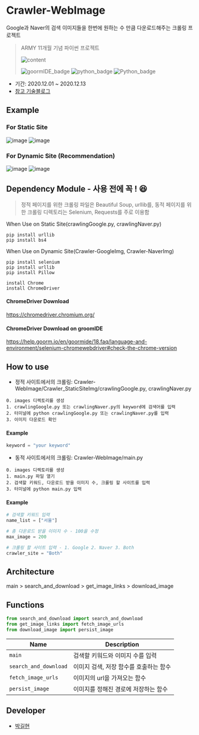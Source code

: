 # Crawler-WebImage
Google과 Naver의 검색 이미지들을 한번에 원하는 수 만큼 다운로드해주는 크롤링 프로젝트
> ARMY 11개월 기념 파이썬 프로젝트
>
>![content](https://user-images.githubusercontent.com/56578913/101244919-a4642200-374c-11eb-850c-9bc6f873e142.png)
>
>![goormIDE_badge](https://img.shields.io/badge/goormIDE-FREE-blue)
>![python_badge](https://img.shields.io/badge/-ver_2.7-blue?logo=Python&logoColor=white)
>![Python_badge](https://img.shields.io/badge/-ver_3.6-blue?logo=Python&logoColor=white)

- 기간: 2020.12.01 ~ 2020.12.13
- [참고 기술블로그](https://towardsdatascience.com/image-scraping-with-python-a96feda8af2d)

## Example
### For Static Site
![image](https://user-images.githubusercontent.com/56578913/101244452-053e2b00-374a-11eb-88aa-7b50aa256ad1.png)
![image](https://user-images.githubusercontent.com/56578913/101244478-2141cc80-374a-11eb-924f-c559f6d4d9a8.png)

### For Dynamic Site (Recommendation)
![image](https://user-images.githubusercontent.com/56578913/102014987-161b1c00-3d9c-11eb-815f-176fc3085c8d.png)
![image](https://user-images.githubusercontent.com/56578913/101245328-687e8c00-374f-11eb-9986-fd826e7611c6.png)

## Dependency Module - 사용 전에 꼭 ! 😆
>정적 페이지를 위한 크롤링 파일은 Beautiful Soup, urllib를, 동적 페이지를 위한 크롤링 디렉토리는 Selenium, Requests를 주로 이용함

When Use on Static Site(crawlingGoogle.py, crawlingNaver.py)
``` 
pip install urllib
pip install bs4
```

When Use on Dynamic Site(Crawler-GoogleImg, Crawler-NaverImg)
```
pip install selenium
pip install urllib
pip install Pillow
```
 
```
install Chrome
install ChromeDriver
```

#### ChromeDriver Download
https://chromedriver.chromium.org/

#### ChromeDriver Download on groomIDE
https://help.goorm.io/en/goormide/18.faq/language-and-environment/selenium-chromewebdriver#check-the-chrome-version

## How to use
- 정적 사이트에서의 크롤링: Crawler-WebImage/Crawler_StaticSiteImg/crawlingGoogle.py, crawlingNaver.py 
```
0. images 디렉토리를 생성
1. crawlingGoogle.py 또는 crawlingNaver.py의 keyword에 검색어를 입력
2. 터미널에 python crawlingGoogle.py 또는 crawlingNaver.py를 입력
3. 이미지 다운로드 확인
```
#### Example
```python
keyword = "your keyword"
```

- 동적 사이트에서의 크롤링: Crawler-WebImage/main.py
```
0. images 디렉토리를 생성
1. main.py 파일 열기
2. 검색할 키워드, 다운로드 받을 이미지 수, 크롤링 할 사이트를 입력
3. 터미널에 python main.py 입력
```
#### Example
```python
# 검색할 키워드 입력
name_list = ["서울"]

# 총 다운로드 받을 이미지 수 - 100을 수정
max_image = 200

# 크롤링 할 사이트 입력 - 1. Google 2. Naver 3. Both
crawler_site = "Both"
```

## Architecture
main > search_and_download > get_image_links > download_image

## Functions
```python
from search_and_download import search_and_download
from get_image_links import fetch_image_urls
from download_image import persist_image
```

|Name|Description|
|---|---|
|`main`|검색할 키워드와 이미지 수를 입력|
|`search_and_download`|이미지 검색, 저장 함수를 호출하는 함수|
|`fetch_image_urls`|이미지의 url을 가져오는 함수|
|`persist_image`|이미지를 정해진 경로에 저장하는 함수|


## Developer
- [박길현](https://github.com/ureChanger)
